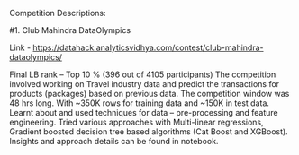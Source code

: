 Competition Descriptions:

#1. Club Mahindra DataOlympics

Link - https://datahack.analyticsvidhya.com/contest/club-mahindra-dataolympics/

Final LB rank – Top 10 % (396 out of 4105 participants)
The competition involved working on Travel industry data and predict the transactions for products (packages) based on previous data. The competition window was 48 hrs long. With ~350K rows for training data and ~150K in test data.
Learnt about and used techniques for data – pre-processing and feature engineering. Tried various approaches with Multi-linear regressions, Gradient boosted decision tree based algorithms (Cat Boost and XGBoost). Insights and approach details can be found in notebook.


